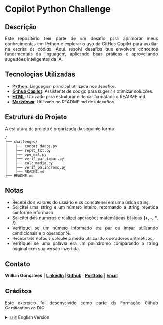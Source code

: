<h1><strong>Copilot Python Challenge</strong></h1>

<h2><strong>Descrição</strong></h2>
<p align="justify">
  Este repositório tem parte de um desafio para aprimorar meus conhecimentos em Python e explorar o uso do GitHub Copilot para auxiliar na escrita de código. Aqui, resolvi desafios que envolvem conceitos fundamentais da linguagem, aplicando boas práticas e aproveitando sugestões inteligentes da IA.
</p>

<h2><strong>Tecnologias Utilizadas</strong></h2>
<ul>
  <li align="justify"><a href="https://www.python.org/"><strong>Python</strong></a>: Linguagem principal utilizada nos desafios.</li>
  <li align="justify"><a href="https://github.com/features/copilot"><strong>Github Copilot</strong></a>: Assistente de código para sugerir e otimizar soluções.</li>
  <li align="justify"><a href="https://developer.mozilla.org/pt-BR/docs/Web/HTML"><strong>HTML</strong></a>: Utilizado para estruturar e deixar formatado o README.md.</li>
  <li align="justify"><a href="https://www.markdownguide.org/"><strong>Markdown</strong></a>: Utilizado no README.md dos desafios.</li>
</ul>

<h2><strong>Estrutura do Projeto</strong></h2>
<p align="justify">A estrutura do projeto é organizada da seguinte forma:</p>

```plaintext
/
├── challenges/
│    ├── concat_dados.py
│    ├── repet_txt.py
│    ├── ope_mat.py
│    ├── verif_par_impar.py
│    ├── calc_media.py
│    ├── verif_palindromo.py
│    ├── README.md
├── README.md
```

<h2><strong>Notas</strong></h2>
<ul>
  <li align="justify">Recebi dois valores do usuário e os concatenei em uma única string.</li>
  <li align="justify">Solicitei uma string e um número inteiro, retornando a string repetida conforme informado.</li>
  <li align="justify">Solicitei dois números e realizei operações matemáticas básicas <strong>(+, -, *, /)</strong>.</li>
  <li align="justify">Verifiquei se um número informado era par ou ímpar utilizando condicionais e o operador <strong>%</strong>.</li>
  <li align="justify">Recebi três notas e calculei a média utilizando operadores aritméticos.</li>
  <li align="justify">Verifiquei se uma palavra era um palíndromo comparando a string original com sua versão invertida.</li>
</ul>

<h2><strong>Contato</strong></h2>
<p><strong>Willian Gonçalves</strong> | 
    <a href="https://www.linkedin.com/in/williandpg/" target="_blank"><strong>LinkedIn</strong></a> | 
    <a href="https://github.com/williandpg" target="_blank"><strong>Github</strong></a> | 
    <a href="https://williandpg.github.io/" target="_blank"><strong>Portfólio</strong></a> | 
    <a href="mailto:goncalves.wdp@outlook.com" target="_blank"><strong>Email</strong></a>
</p>

<h2><strong>Créditos</strong></h2>
<p align="justify">Este exercício foi desenvolvido como parte da Formação Github Certification da DIO.</p>

<details>
  <summary>🇺🇸 English Version</summary>
  <h1><strong>Copilot Python Challenge</strong></h1>

  <h2><strong>Description</strong></h2>
    <p align="justify"> 
        This repository is part of a challenge to enhance my knowledge of Python and explore the use of GitHub Copilot to assist in writing code. Here, I solved challenges that involve fundamental language concepts, applying best practices, and leveraging intelligent AI suggestions.
    </p>

  <h2><strong>Technologies Used</strong></h2>
  <ul>
    <li align="justify"><a href="https://www.python.org/"><strong>Python</strong></a>: The main programming language used in the challenges.</li>
    <li align="justify"><a href="https://github.com/features/copilot"><strong>GitHub Copilot</strong></a>: A code assistant for suggesting and optimizing solutions.</li>
    <li align="justify"><a href="https://developer.mozilla.org/pt-BR/docs/Web/HTML"><strong>HTML</strong></a>: Used to structure and format the README.md.</li>
    <li align="justify"><a href="https://www.markdownguide.org/"><strong>Markdown</strong></a>: Used in the challenges README.md.</li>
  </ul>

   <h2><strong>Project Structure</strong></h2>
   <p align="justify">The project structure is organized as follows:</p>

```plaintext
/
├── challenges/
│    ├── concat_dados.py
│    ├── repet_txt.py
│    ├── ope_mat.py
│    ├── verif_par_impar.py
│    ├── calc_media.py
│    ├── verif_palindromo.py
│    ├── README.md
├── README.md
```

  <h2><strong>Notes</strong></h2>
  <ul>
    <li align="justify">Received two values from the user and concatenated them into a single string.</li>
    <li align="justify">Requested a string and an integer, then returned the string repeated according to the given number.</li>
    <li align="justify">Requested two numbers and performed basic mathematical operations <strong>(+, -, *, /)</strong>.</li>
    <li align="justify">Checked if a given number was even or odd using conditionals and the <strong>%</strong> operator.</li>
    <li align="justify">Received three grades and calculated the average using arithmetic operators.</li>
    <li align="justify">Verified if a word was a palindrome by comparing the original string with its reversed version.</li>
  </ul>

  <h2><strong>Contact</strong></h2>
  <p><strong>Willian Gonçalves</strong> | 
    <a href="https://www.linkedin.com/in/williandpg/" target="_blank"><strong>LinkedIn</strong></a> | 
    <a href="https://github.com/williandpg" target="_blank"><strong>GitHub</strong></a> | 
    <a href="https://williandpg.github.io/" target="_blank"><strong>Portfolio</strong></a> | 
    <a href="mailto:goncalves.wdp@outlook.com" target="_blank"><strong>Email</strong></a>
  </p>
  <h2><strong>Credits</strong></h2>
  <p align="justify">This exercise was developed as part of the GitHub Certification Program by DIO.</p>
</details>